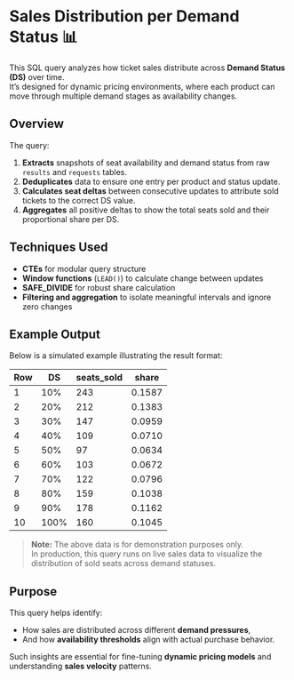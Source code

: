 # Sales Distribution per Demand Status 📊

This SQL query analyzes how ticket sales distribute across **Demand Status (DS)** over time.  
It’s designed for dynamic pricing environments, where each product can move through multiple demand stages as availability changes.

## Overview

The query:
1. **Extracts** snapshots of seat availability and demand status from raw `results` and `requests` tables.  
2. **Deduplicates** data to ensure one entry per product and status update.  
3. **Calculates seat deltas** between consecutive updates to attribute sold tickets to the correct DS value.  
4. **Aggregates** all positive deltas to show the total seats sold and their proportional share per DS.

## Techniques Used
- **CTEs** for modular query structure  
- **Window functions** (`LEAD()`) to calculate change between updates  
- **SAFE_DIVIDE** for robust share calculation  
- **Filtering and aggregation** to isolate meaningful intervals and ignore zero changes  

## Example Output

Below is a simulated example illustrating the result format:

| Row | DS  | seats_sold | share |
|------|-----|-------------|--------|
| 1 | 10% | 243 | 0.1587 |
| 2 | 20% | 212 | 0.1383 |
| 3 | 30% | 147 | 0.0959 |
| 4 | 40% | 109 | 0.0710 |
| 5 | 50% | 97  | 0.0634 |
| 6 | 60% | 103 | 0.0672 |
| 7 | 70% | 122 | 0.0796 |
| 8 | 80% | 159 | 0.1038 |
| 9 | 90% | 178 | 0.1162 |
| 10 | 100% | 160 | 0.1045 |

> **Note:** The above data is for demonstration purposes only.  
> In production, this query runs on live sales data to visualize the distribution of sold seats across demand statuses.

## Purpose

This query helps identify:
- How sales are distributed across different **demand pressures**,   
- And how **availability thresholds** align with actual purchase behavior.

Such insights are essential for fine-tuning **dynamic pricing models** and understanding **sales velocity** patterns.

